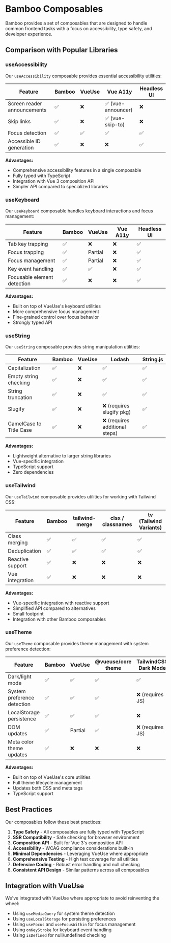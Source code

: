 # Bamboo Composables

Bamboo provides a set of composables that are designed to handle common frontend tasks with a focus on accessibility, type safety, and developer experience.

## Comparison with Popular Libraries

### useAccessibility

Our `useAccessibility` composable provides essential accessibility utilities:

| Feature                     | Bamboo | VueUse | Vue A11y           | Headless UI |
| --------------------------- | ------ | ------ | ------------------ | ----------- |
| Screen reader announcements | ✅     | ❌     | ✅ (vue-announcer) | ❌          |
| Skip links                  | ✅     | ❌     | ✅ (vue-skip-to)   | ❌          |
| Focus detection             | ✅     | ✅     | ✅                 | ✅          |
| Accessible ID generation    | ✅     | ❌     | ❌                 | ✅          |

**Advantages:**

- Comprehensive accessibility features in a single composable
- Fully typed with TypeScript
- Integration with Vue 3 composition API
- Simpler API compared to specialized libraries

### useKeyboard

Our `useKeyboard` composable handles keyboard interactions and focus management:

| Feature                     | Bamboo | VueUse  | Vue A11y | Headless UI |
| --------------------------- | ------ | ------- | -------- | ----------- |
| Tab key trapping            | ✅     | ❌      | ❌       | ✅          |
| Focus trapping              | ✅     | Partial | ❌       | ✅          |
| Focus management            | ✅     | Partial | ❌       | ✅          |
| Key event handling          | ✅     | ✅      | ❌       | ✅          |
| Focusable element detection | ✅     | ❌      | ❌       | ✅          |

**Advantages:**

- Built on top of VueUse's keyboard utilities
- More comprehensive focus management
- Fine-grained control over focus behavior
- Strongly typed API

### useString

Our `useString` composable provides string manipulation utilities:

| Feature                 | Bamboo | VueUse | Lodash                         | String.js |
| ----------------------- | ------ | ------ | ------------------------------ | --------- |
| Capitalization          | ✅     | ❌     | ✅                             | ✅        |
| Empty string checking   | ✅     | ❌     | ✅                             | ✅        |
| String truncation       | ✅     | ❌     | ✅                             | ✅        |
| Slugify                 | ✅     | ❌     | ❌ (requires slugify pkg)      | ✅        |
| CamelCase to Title Case | ✅     | ❌     | ❌ (requires additional steps) | ✅        |

**Advantages:**

- Lightweight alternative to larger string libraries
- Vue-specific integration
- TypeScript support
- Zero dependencies

### useTailwind

Our `useTailwind` composable provides utilities for working with Tailwind CSS:

| Feature          | Bamboo | tailwind-merge | clsx / classnames | tv (Tailwind Variants) |
| ---------------- | ------ | -------------- | ----------------- | ---------------------- |
| Class merging    | ✅     | ✅             | ✅                | ✅                     |
| Deduplication    | ✅     | ✅             | ✅                | ✅                     |
| Reactive support | ✅     | ❌             | ❌                | ❌                     |
| Vue integration  | ✅     | ❌             | ❌                | ❌                     |

**Advantages:**

- Vue-specific integration with reactive support
- Simplified API compared to alternatives
- Small footprint
- Integration with other Bamboo composables

### useTheme

Our `useTheme` composable provides theme management with system preference detection:

| Feature                     | Bamboo | VueUse  | @vueuse/core theme | TailwindCSS Dark Mode |
| --------------------------- | ------ | ------- | ------------------ | --------------------- |
| Dark/light mode             | ✅     | ✅      | ✅                 | ✅                    |
| System preference detection | ✅     | ✅      | ✅                 | ❌ (requires JS)      |
| LocalStorage persistence    | ✅     | ✅      | ✅                 | ❌                    |
| DOM updates                 | ✅     | Partial | ✅                 | ❌ (requires JS)      |
| Meta color theme updates    | ✅     | ❌      | ❌                 | ❌                    |

**Advantages:**

- Built on top of VueUse's core utilities
- Full theme lifecycle management
- Updates both CSS and meta tags
- TypeScript support

## Best Practices

Our composables follow these best practices:

1. **Type Safety** - All composables are fully typed with TypeScript
2. **SSR Compatibility** - Safe checking for browser environment
3. **Composition API** - Built for Vue 3's composition API
4. **Accessibility** - WCAG compliance considerations built-in
5. **Minimal Dependencies** - Leveraging VueUse where appropriate
6. **Comprehensive Testing** - High test coverage for all utilities
7. **Defensive Coding** - Robust error handling and null checking
8. **Consistent API Design** - Similar patterns across all composables

## Integration with VueUse

We've integrated with VueUse where appropriate to avoid reinventing the wheel:

- Using `useMediaQuery` for system theme detection
- Using `useLocalStorage` for persisting preferences
- Using `useFocus` and `useFocusWithin` for focus management
- Using `onKeyStroke` for keyboard event handling
- Using `isDefined` for null/undefined checking

